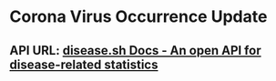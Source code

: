 # Corona Virus Occurrence Update

## API URL: [disease.sh Docs - An open API for disease-related statistics](https://disease.sh/docs/#/COVID-19%3A%20Worldometers/get_v3_covid_19_states__states_)
